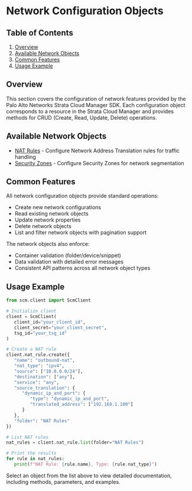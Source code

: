 # Network Configuration Objects

## Table of Contents

1. [Overview](#overview)
2. [Available Network Objects](#available-network-objects)
3. [Common Features](#common-features)
4. [Usage Example](#usage-example)

## Overview

This section covers the configuration of network features provided by the Palo Alto Networks Strata Cloud Manager SDK. Each configuration object corresponds to a resource in the Strata Cloud Manager and provides methods for CRUD (Create, Read, Update, Delete) operations.

## Available Network Objects

- [NAT Rules](nat_rules.md) - Configure Network Address Translation rules for traffic handling
- [Security Zones](security_zone.md) - Configure Security Zones for network segmentation

## Common Features

All network configuration objects provide standard operations:

- Create new network configurations
- Read existing network objects
- Update network properties
- Delete network objects
- List and filter network objects with pagination support

The network objects also enforce:

- Container validation (folder/device/snippet)
- Data validation with detailed error messages
- Consistent API patterns across all network object types

## Usage Example

<div class="termy">

<!-- termynal -->
```python
from scm.client import ScmClient

# Initialize client
client = ScmClient(
   client_id="your_client_id",
   client_secret="your_client_secret",
   tsg_id="your_tsg_id"
)

# Create a NAT rule
client.nat_rule.create({
   "name": "outbound-nat",
   "nat_type": "ipv4",
   "source": ["10.0.0.0/24"],
   "destination": ["any"],
   "service": "any",
   "source_translation": {
      "dynamic_ip_and_port": {
         "type": "dynamic_ip_and_port",
         "translated_address": ["192.168.1.100"]
      }
   },
   "folder": "NAT Rules"
})

# List NAT rules
nat_rules = client.nat_rule.list(folder="NAT Rules")

# Print the results
for rule in nat_rules:
   print(f"NAT Rule: {rule.name}, Type: {rule.nat_type}")
```

</div>

Select an object from the list above to view detailed documentation, including methods, parameters, and examples.
